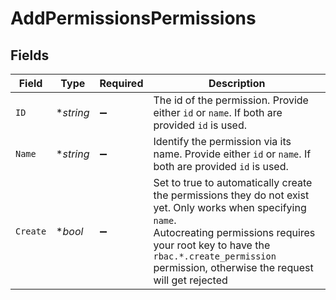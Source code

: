 # AddPermissionsPermissions


## Fields

| Field                                                                                                                                                                                                                                                                  | Type                                                                                                                                                                                                                                                                   | Required                                                                                                                                                                                                                                                               | Description                                                                                                                                                                                                                                                            |
| ---------------------------------------------------------------------------------------------------------------------------------------------------------------------------------------------------------------------------------------------------------------------- | ---------------------------------------------------------------------------------------------------------------------------------------------------------------------------------------------------------------------------------------------------------------------- | ---------------------------------------------------------------------------------------------------------------------------------------------------------------------------------------------------------------------------------------------------------------------- | ---------------------------------------------------------------------------------------------------------------------------------------------------------------------------------------------------------------------------------------------------------------------- |
| `ID`                                                                                                                                                                                                                                                                   | **string*                                                                                                                                                                                                                                                              | :heavy_minus_sign:                                                                                                                                                                                                                                                     | The id of the permission. Provide either `id` or `name`. If both are provided `id` is used.                                                                                                                                                                            |
| `Name`                                                                                                                                                                                                                                                                 | **string*                                                                                                                                                                                                                                                              | :heavy_minus_sign:                                                                                                                                                                                                                                                     | Identify the permission via its name. Provide either `id` or `name`. If both are provided `id` is used.                                                                                                                                                                |
| `Create`                                                                                                                                                                                                                                                               | **bool*                                                                                                                                                                                                                                                                | :heavy_minus_sign:                                                                                                                                                                                                                                                     | Set to true to automatically create the permissions they do not exist yet. Only works when specifying `name`.<br/>              Autocreating permissions requires your root key to have the `rbac.*.create_permission` permission, otherwise the request will get rejected |